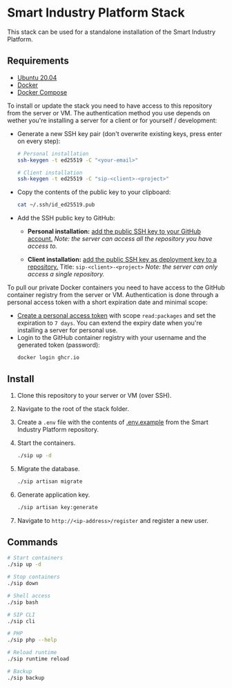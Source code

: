 # Smart Industry Platform Stack

This stack can be used for a standalone installation of the Smart Industry Platform.

## Requirements

* [Ubuntu 20.04](https://ubuntu.com/)
* [Docker](https://docs.docker.com/engine/install/ubuntu/)
* [Docker Compose](https://docs.docker.com/compose/install/)

To install or update the stack you need to have access to this repository from the server or VM. The authentication method you use depends on wether you're installing a server for a client or for yourself / development:

* Generate a new SSH key pair (don't overwrite existing keys, press enter on every step):
   ```bash
   # Personal installation
   ssh-keygen -t ed25519 -C "<your-email>"

   # Client installation
   ssh-keygen -t ed25519 -C "sip-<client>-<project>"
   ```
* Copy the contents of the public key to your clipboard:
   ```bash
   cat ~/.ssh/id_ed25519.pub
   ```
* Add the SSH public key to GitHub:
   * **Personal installation:** [add the public SSH key to your GitHub account.](https://docs.github.com/en/github/authenticating-to-github/connecting-to-github-with-ssh/adding-a-new-ssh-key-to-your-github-account) 
   _Note: the server can access all the repository you have access to._

   * **Client installation:** [add the public SSH key as deployment key to a repository.](https://docs.github.com/en/developers/overview/managing-deploy-keys#deploy-keys)
   Title: `sip-<client>-<project>`
   _Note: the server can only access a single repository._
   
To pull our private Docker containers you need to have access to the GitHub container registry from the server or VM. Authentication is done through a personal access token with a short expiration date and minimal scope:

* [Create a personal access token](https://github.com/settings/tokens) with scope `read:packages` and set the expiration to `7 days`. You can extend the expiry date when you're installing a server for personal use.
* Login to the GitHub container registry with your username and the generated token (password):
  ```
  docker login ghcr.io
  ```

## Install

1. Clone this repository to your server or VM (over SSH).

1. Navigate to the root of the stack folder.

1. Create a `.env` file with the contents of [.env.example](https://github.com/vanegmondgroep/smart-industry-platform/blob/main/.env.example) from the Smart Industry Platform repository.

1. Start the containers.
   ```bash
   ./sip up -d
   ```

1. Migrate the database.
   ```bash
   ./sip artisan migrate
   ```

1. Generate application key.
   ```bash
   ./sip artisan key:generate
   ```

1. Navigate to `http://<ip-address>/register` and register a new user.

## Commands

```bash
# Start containers
./sip up -d

# Stop containers
./sip down

# Shell access
./sip bash

# SIP CLI
./sip cli

# PHP
./sip php --help

# Reload runtime
./sip runtime reload

# Backup
./sip backup
```
